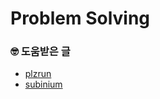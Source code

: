 # Problem Solving

### 🤓 도움받은 글
- <a href="https://plzrun.tistory.com/entry/%EC%95%8C%EA%B3%A0%EB%A6%AC%EC%A6%98-%EB%AC%B8%EC%A0%9C%ED%92%80%EC%9D%B4PS-%EC%8B%9C%EC%9E%91%ED%95%98%EA%B8%B0">
    plzrun
  <a/>
- <a href="https://subinium.github.io/how-to-study-problem-solving/">
    subinium
  <a/>
